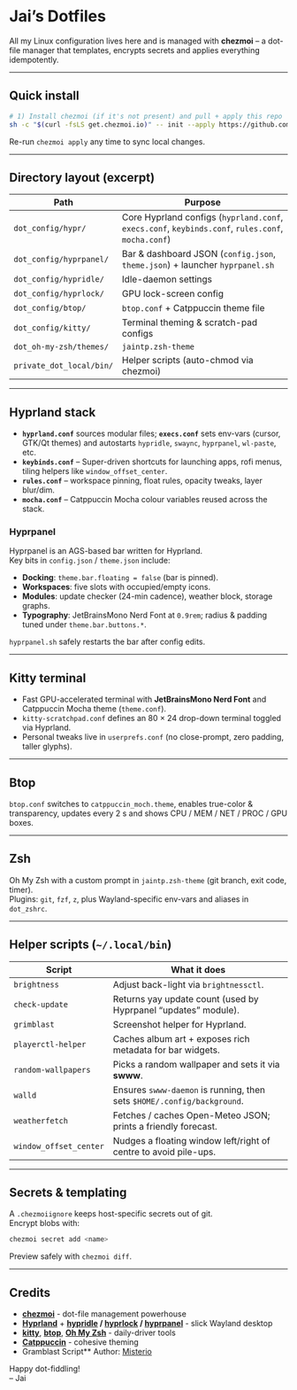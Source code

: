 # Jai’s Dotfiles

All my Linux configuration lives here and is managed with **chezmoi** – a dot-file manager that templates, encrypts secrets and applies everything idempotently.

---

## Quick install

```bash
# 1) Install chezmoi (if it's not present) and pull + apply this repo
sh -c "$(curl -fsLS get.chezmoi.io)" -- init --apply https://github.com/jaintp/dotfiles.git
```

Re-run `chezmoi apply` any time to sync local changes.

---

## Directory layout (excerpt)

| Path | Purpose |
|------|---------|
| `dot_config/hypr/`           | Core Hyprland configs (`hyprland.conf`, `execs.conf`, `keybinds.conf`, `rules.conf`, `mocha.conf`) |
| `dot_config/hyprpanel/`      | Bar & dashboard JSON (`config.json`, `theme.json`) + launcher `hyprpanel.sh` |
| `dot_config/hypridle/`       | Idle-daemon settings |
| `dot_config/hyprlock/`       | GPU lock-screen config |
| `dot_config/btop/`           | `btop.conf` + Catppuccin theme file |
| `dot_config/kitty/`          | Terminal theming & scratch-pad configs |
| `dot_oh-my-zsh/themes/`      | `jaintp.zsh-theme` |
| `private_dot_local/bin/`     | Helper scripts (auto-chmod via chezmoi) |

---

## Hyprland stack

* **`hyprland.conf`** sources modular files; **`execs.conf`** sets env-vars (cursor, GTK/Qt themes) and autostarts `hypridle`, `swaync`, `hyprpanel`, `wl-paste`, etc.  
* **`keybinds.conf`** – Super-driven shortcuts for launching apps, rofi menus, tiling helpers like `window_offset_center`.  
* **`rules.conf`** – workspace pinning, float rules, opacity tweaks, layer blur/dim.  
* **`mocha.conf`** – Catppuccin Mocha colour variables reused across the stack.  

### Hyprpanel

Hyprpanel is an AGS-based bar written for Hyprland.  
Key bits in `config.json` / `theme.json` include:

* **Docking**: `theme.bar.floating = false` (bar is pinned).  
* **Workspaces**: five slots with occupied/empty icons.  
* **Modules**: update checker (24-min cadence), weather block, storage graphs.  
* **Typography**: JetBrainsMono Nerd Font at `0.9rem`; radius & padding tuned under `theme.bar.buttons.*`.

`hyprpanel.sh` safely restarts the bar after config edits.

---

## Kitty terminal

* Fast GPU-accelerated terminal with **JetBrainsMono Nerd Font** and Catppuccin Mocha theme (`theme.conf`).  
* `kitty-scratchpad.conf` defines an 80 × 24 drop-down terminal toggled via Hyprland.  
* Personal tweaks live in `userprefs.conf` (no close-prompt, zero padding, taller glyphs).

---

## Btop

`btop.conf` switches to `catppuccin_moch.theme`, enables true-color & transparency, updates every 2 s and shows CPU / MEM / NET / PROC / GPU boxes.

---

## Zsh

Oh My Zsh with a custom prompt in `jaintp.zsh-theme` (git branch, exit code, timer).  
Plugins: `git`, `fzf`, `z`, plus Wayland-specific env-vars and aliases in `dot_zshrc`.

---

## Helper scripts (`~/.local/bin`)

| Script | What it does |
|--------|--------------|
| `brightness`          | Adjust back-light via `brightnessctl`. |
| `check-update`        | Returns yay update count (used by Hyprpanel “updates” module). |
| `grimblast`           | Screenshot helper for Hyprland. |
| `playerctl-helper`    | Caches album art + exposes rich metadata for bar widgets. |
| `random-wallpapers`   | Picks a random wallpaper and sets it via **swww**. |
| `walld`               | Ensures `swww-daemon` is running, then sets `$HOME/.config/background`. |
| `weatherfetch`        | Fetches / caches Open-Meteo JSON; prints a friendly forecast. |
| `window_offset_center`| Nudges a floating window left/right of centre to avoid pile-ups. |

---

## Secrets & templating

A `.chezmoiignore` keeps host-specific secrets out of git.  
Encrypt blobs with:

```bash
chezmoi secret add <name>
```

Preview safely with `chezmoi diff`.

---

## Credits

* [**chezmoi**](https://www.chezmoi.io/) - dot-file management powerhouse  
* [**Hyprland**](https://github.com/hyprwm/Hyprland/) + **[hypridle](https://github.com/hyprwm/hypridle) / [hyprlock](https://github.com/hyprwm/hyprlock) / [hyprpanel](https://hyprpanel.com/)** - slick Wayland desktop  
* [**kitty**](https://sw.kovidgoyal.net/kitty), [**btop**](https://github.com/aristocratos/btop), [**Oh My Zsh**](https://ohmyz.sh/) - daily-driver tools  
* [**Catppuccin**](https://catppuccin.com/) - cohesive theming
* Gramblast Script** Author: [Misterio](https://github.com/misterio77)

Happy dot-fiddling!  
– Jai
